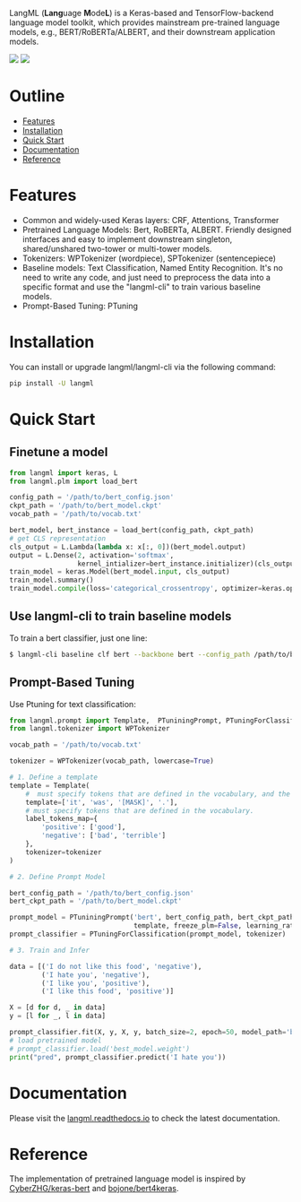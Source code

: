 LangML (**Lang**uage **M**ode**L**) is a Keras-based and TensorFlow-backend language model toolkit, which provides mainstream pre-trained language models, e.g., BERT/RoBERTa/ALBERT, and their downstream application models.


[![](https://img.shields.io/badge/tensorflow-1.14+,2.x-orange.svg?style=for-the-badge#from=url&id=tVzOp&margin=%5Bobject%20Object%5D&originHeight=28&originWidth=197&originalType=binary&ratio=1&status=done&style=none)](https://code.alipay.com/riskstorm/langml/blob/master/) [![](https://img.shields.io/badge/keras-2.3.1+-blue.svg?style=for-the-badge#from=url&id=AIJ4T&margin=%5Bobject%20Object%5D&originHeight=28&originWidth=132&originalType=binary&ratio=1&status=done&style=none)](https://code.alipay.com/riskstorm/langml/blob/master/)

# Outline
- [Features](#features)
- [Installation](#installation)
- [Quick Start](#quick-start)
- [Documentation](#documentation)
- [Reference](#reference)


# Features
<a href='#features'></a>

- Common and widely-used Keras layers: CRF, Attentions, Transformer
- Pretrained Language Models: Bert, RoBERTa, ALBERT. Friendly designed interfaces and easy to implement downstream singleton, shared/unshared two-tower or multi-tower models.
- Tokenizers: WPTokenizer (wordpiece), SPTokenizer (sentencepiece)
- Baseline models: Text Classification, Named Entity Recognition. It's no need to write any code, and just need to preprocess the data into a specific format and use the "langml-cli" to train various baseline models.
- Prompt-Based Tuning: PTuning


# Installation
<a href='#installation'></a>

You can install or upgrade langml/langml-cli via the following command:
```bash
pip install -U langml
```

# Quick Start
<a href='#quick-start'></a>

## Finetune a model

```python
from langml import keras, L
from langml.plm import load_bert

config_path = '/path/to/bert_config.json'
ckpt_path = '/path/to/bert_model.ckpt'
vocab_path = '/path/to/vocab.txt'

bert_model, bert_instance = load_bert(config_path, ckpt_path)
# get CLS representation
cls_output = L.Lambda(lambda x: x[:, 0])(bert_model.output)
output = L.Dense(2, activation='softmax',
                 kernel_intializer=bert_instance.initializer)(cls_output)
train_model = keras.Model(bert_model.input, cls_output)
train_model.summary()
train_model.compile(loss='categorical_crossentropy', optimizer=keras.optimizer.Adam(1e-5))
```

## Use langml-cli to train baseline models

To train a bert classifier, just one line:

```bash
$ langml-cli baseline clf bert --backbone bert --config_path /path/to/bert_config.json --ckpt_path /path/to/bert_model.ckpt --vocab_path /path/to/vocab.txt --train_path /path/to/train.jsonl --dev_path /path/to/dev.jsonl --save_dir model --verbose 2
```

## Prompt-Based Tuning

Use Ptuning for text classification:

```python
from langml.prompt import Template,  PTuniningPrompt, PTuningForClassification
from langml.tokenizer import WPTokenizer

vocab_path = '/path/to/vocab.txt'

tokenizer = WPTokenizer(vocab_path, lowercase=True)

# 1. Define a template
template = Template(
    #  must specify tokens that are defined in the vocabulary, and the mask token is required
    template=['it', 'was', '[MASK]', '.'],
    # must specify tokens that are defined in the vocabulary.
    label_tokens_map={
        'positive': ['good'],
        'negative': ['bad', 'terrible']
    },
    tokenizer=tokenizer
)

# 2. Define Prompt Model

bert_config_path = '/path/to/bert_config.json'
bert_ckpt_path = '/path/to/bert_model.ckpt'

prompt_model = PTuniningPrompt('bert', bert_config_path, bert_ckpt_path,
                               template, freeze_plm=False, learning_rate=5e-5, encoder='lstm')
prompt_classifier = PTuningForClassification(prompt_model, tokenizer)

# 3. Train and Infer

data = [('I do not like this food', 'negative'),
        ('I hate you', 'negative'),
        ('I like you', 'positive'),
        ('I like this food', 'positive')]

X = [d for d, _ in data]
y = [l for _, l in data]

prompt_classifier.fit(X, y, X, y, batch_size=2, epoch=50, model_path='best_model.weight')
# load pretrained model
# prompt_classifier.load('best_model.weight')
print("pred", prompt_classifier.predict('I hate you'))
```


# Documentation
<a href='#documentation'></a>

Please visit the [langml.readthedocs.io](https://langml.readthedocs.io/en/latest/index.html) to check the latest documentation.


# Reference
<a href='#reference'></a>

The implementation of pretrained language model is inspired by [CyberZHG/keras-bert](https://github.com/CyberZHG/keras-bert#Download-Pretrained-Checkpoints) and [bojone/bert4keras](https://github.com/bojone/bert4keras).
